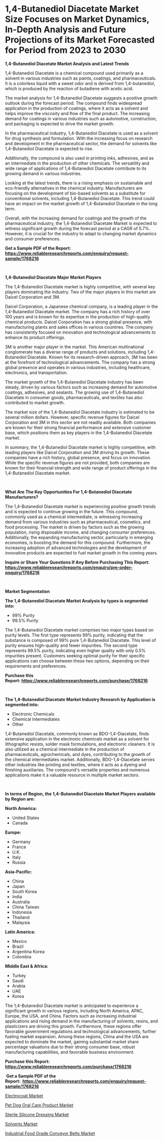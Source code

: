 <p><h1>1,4-Butanediol Diacetate Market Size Focuses on Market Dynamics, In-Depth Analysis and Future Projections of its Market Forecasted for Period from 2023 to 2030</h1></p><p><strong>1,4-Butanediol Diacetate Market Analysis and Latest Trends</strong></p>
<p><p>1,4-Butanediol Diacetate is a chemical compound used primarily as a solvent in various industries such as paints, coatings, and pharmaceuticals. It is a colorless liquid with a sweet odor and is derived from 1,4-butanediol, which is produced by the reaction of butadiene with acetic acid.</p><p>The market analysis for 1,4-Butanediol Diacetate suggests a positive growth outlook during the forecast period. The compound finds widespread application in the production of coatings, where it acts as a solvent and helps improve the viscosity and flow of the final product. The increasing demand for coatings in various industries such as automotive, construction, and packaging is expected to drive the market growth.</p><p>In the pharmaceutical industry, 1,4-Butanediol Diacetate is used as a solvent for drug synthesis and formulation. With the increasing focus on research and development in the pharmaceutical sector, the demand for solvents like 1,4-Butanediol Diacetate is expected to rise.</p><p>Additionally, the compound is also used in printing inks, adhesives, and as an intermediate in the production of other chemicals. The versatility and wide range of applications of 1,4-Butanediol Diacetate contribute to its growing demand in various industries.</p><p>Looking at the latest trends, there is a rising emphasis on sustainable and eco-friendly alternatives in the chemical industry. Manufacturers are focusing on the development of bio-based solvents as a substitute for conventional solvents, including 1,4-Butanediol Diacetate. This trend could have an impact on the market growth of 1,4-Butanediol Diacetate in the long term.</p><p>Overall, with the increasing demand for coatings and the growth of the pharmaceutical industry, the 1,4-Butanediol Diacetate Market is expected to witness significant growth during the forecast period at a CAGR of 5.7%. However, it is crucial for the industry to adapt to changing market dynamics and consumer preferences.</p></p>
<p><strong>Get a Sample PDF of the Report:&nbsp; <a href="https://www.reliableresearchreports.com/enquiry/request-sample/1768216">https://www.reliableresearchreports.com/enquiry/request-sample/1768216</a></strong></p>
<p>&nbsp;</p>
<p><strong>1,4-Butanediol Diacetate Major Market Players</strong></p>
<p><p>The 1,4-Butanediol Diacetate market is highly competitive, with several key players dominating the industry. Two of the major players in this market are Daicel Corporation and 3M.</p><p>Daicel Corporation, a Japanese chemical company, is a leading player in the 1,4-Butanediol Diacetate market. The company has a rich history of over 100 years and is known for its expertise in the production of high-quality chemical products. Daicel Corporation has a strong global presence, with manufacturing plants and sales offices in various countries. The company has consistently focused on innovation and technological advancements to enhance its product offerings.</p><p>3M is another major player in the market. This American multinational conglomerate has a diverse range of products and solutions, including 1,4-Butanediol Diacetate. Known for its research-driven approach, 3M has been at the forefront of technological advancements. The company has a strong global presence and operates in various industries, including healthcare, electronics, and transportation.</p><p>The market growth of the 1,4-Butanediol Diacetate industry has been steady, driven by various factors such as increasing demand for automotive coatings, adhesives, and sealants. The growing use of 1,4-Butanediol Diacetate in consumer goods, pharmaceuticals, and textiles has also contributed to market growth.</p><p>The market size of the 1,4-Butanediol Diacetate industry is estimated to be several million dollars. However, specific revenue figures for Daicel Corporation and 3M in this sector are not readily available. Both companies are known for their strong financial performance and extensive customer base, which positions them as key players in the 1,4-Butanediol Diacetate market.</p><p>In summary, the 1,4-Butanediol Diacetate market is highly competitive, with leading players like Daicel Corporation and 3M driving its growth. These companies have a rich history, global presence, and focus on innovation. While the specific revenue figures are not provided, both companies are known for their financial strength and wide range of product offerings in the 1,4-Butanediol Diacetate market.</p></p>
<p>&nbsp;</p>
<p><strong>What Are The Key Opportunities For 1,4-Butanediol Diacetate Manufacturers?</strong></p>
<p><p>The 1,4-Butanediol Diacetate market is experiencing positive growth trends and is expected to continue growing in the future. This compound, commonly used as a chemical intermediate, is witnessing increasing demand from various industries such as pharmaceutical, cosmetics, and food processing. The market is driven by factors such as the growing population, rising disposable income, and changing consumer preferences. Additionally, the expanding manufacturing sector, particularly in emerging economies, is boosting the demand for this compound. Furthermore, the increasing adoption of advanced technologies and the development of innovative products are expected to fuel market growth in the coming years.</p></p>
<p><strong>Inquire or Share Your Questions If Any Before Purchasing This Report: <a href="https://www.reliableresearchreports.com/enquiry/pre-order-enquiry/1768216">https://www.reliableresearchreports.com/enquiry/pre-order-enquiry/1768216</a></strong></p>
<p>&nbsp;</p>
<p><strong>Market Segmentation</strong></p>
<p><strong>The 1,4-Butanediol Diacetate Market Analysis by types is segmented into:</strong></p>
<p><ul><li>99% Purity</li><li>99.5% Purity</li></ul></p>
<p><p>The 1,4-Butanediol Diacetate market comprises two major types based on purity levels. The first type represents 99% purity, indicating that the substance is composed of 99% pure 1,4-Butanediol Diacetate. This level of purity ensures high-quality and fewer impurities. The second type represents 99.5% purity, indicating even higher quality with only 0.5% impurities present. Customers seeking optimal purity for their specific applications can choose between these two options, depending on their requirements and preferences.</p></p>
<p><strong>Purchase this Report:&nbsp;<a href="https://www.reliableresearchreports.com/purchase/1768216">https://www.reliableresearchreports.com/purchase/1768216</a></strong></p>
<p>&nbsp;</p>
<p><strong>The 1,4-Butanediol Diacetate Market Industry Research by Application is segmented into:</strong></p>
<p><ul><li>Electronic Chemicals</li><li>Chemical Intermediates</li><li>Other</li></ul></p>
<p><p>1,4-Butanediol Diacetate, commonly known as BDO-1,4-Diacetate, finds extensive application in the electronic chemicals market as a solvent for lithographic resists, solder mask formulations, and electronic cleaners. It is also utilized as a chemical intermediate in the production of pharmaceuticals, agrochemicals, and dyes, contributing to the growth of the chemical intermediates market. Additionally, BDO-1,4-Diacetate serves other industries like printing and textiles, where it acts as a dyeing and finishing auxiliaries. The compound's versatile properties and numerous applications make it a valuable resource in multiple market sectors.</p></p>
<p>&nbsp;</p>
<p><strong>In terms of Region, the 1,4-Butanediol Diacetate Market Players available by Region are:</strong></p>
<p>
    <p> <strong> North America: </strong>
        <ul>
            <li>United States</li>
            <li>Canada</li>
        </ul>
        </p> 
    <p> <strong> Europe: </strong>
        <ul>
            <li>Germany</li>
            <li>France</li>
            <li>U.K.</li>
            <li>Italy</li>
            <li>Russia</li>
        </ul>
        </p> 
    <p> <strong> Asia-Pacific: </strong>
        <ul>
            <li>China</li>
            <li>Japan</li>
            <li>South Korea</li>
            <li>India</li>
            <li>Australia</li>
            <li>China Taiwan</li>
            <li>Indonesia</li>
            <li>Thailand</li>
            <li>Malaysia</li>
        </ul>
        </p> 
    <p> <strong> Latin America: </strong>
        <ul>
            <li>Mexico</li>
            <li>Brazil</li>
            <li>Argentina Korea</li>
            <li>Colombia</li>
        </ul>
        </p> 
    <p> <strong> Middle East & Africa: </strong>
        <ul>
            <li>Turkey</li>
            <li>Saudi</li>
            <li>Arabia</li>
            <li>UAE</li>
            <li>Korea</li>
        </ul>
    </p>
    </p>
<p><p>The 1,4-Butanediol Diacetate market is anticipated to experience a significant growth in various regions, including North America, APAC, Europe, the USA, and China. Factors such as increasing industrial applications and rising demand in the manufacturing of solvents, resins, and plasticizers are driving this growth. Furthermore, these regions offer favorable government regulations and technological advancements, further fueling market expansion. Among these regions, China and the USA are expected to dominate the market, gaining substantial market share percentage valuations due to their strong consumer base, robust manufacturing capabilities, and favorable business environment.</p></p>
<p><strong>Purchase this Report: <a href="https://www.reliableresearchreports.com/purchase/1768216">https://www.reliableresearchreports.com/purchase/1768216</a></strong></p>
<p>&nbsp;<strong>Get a Sample PDF of the Report:&nbsp;&nbsp;<a href="https://www.reliableresearchreports.com/enquiry/request-sample/1768216">https://www.reliableresearchreports.com/enquiry/request-sample/1768216</a></strong></p>
<p><strong></strong></p>
<p><p><a href="https://medium.com/@vincentalvarez1980/electrocoat-market-trends-forecast-and-competitive-analysis-to-2030-7c287cfac5a4">Electrocoat Market</a></p><p><a href="https://github.com/Paul14Anderson63/Market-Research-Report-List-1/blob/main/pet-dog-oral-care-product-market.md">Pet Dog Oral Care Product Market</a></p><p><a href="https://www.linkedin.com/pulse/sterile-silicone-dressing-market-insights-players/">Sterile Silicone Dressing Market</a></p><p><a href="https://medium.com/@dennismurphy47/solvents-market-trends-forecast-and-competitive-analysis-to-2030-6f1182c63783">Solvents Market</a></p><p><a href="https://www.linkedin.com/pulse/industrial-food-grade-conveyor-belts-market/">Industrial Food Grade Conveyor Belts Market</a></p></p>
